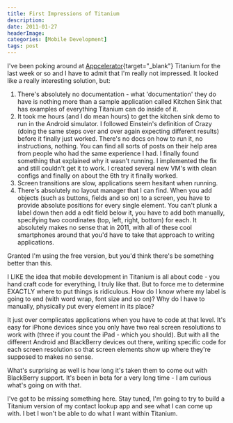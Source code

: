 ```yaml
---
title: First Impressions of Titanium
description: 
date: 2011-01-27
headerImage: 
categories: [Mobile Development]
tags: post
---
```


I've been poking around at [Appcelerator](https://www.appcelerator.com){target="_blank"} Titanium for the last week or so and I have to admit that I'm really not impressed. It looked like a really interesting solution, but:

1.  There's absolutely no documentation - what 'documentation' they do have is nothing more than a sample application called Kitchen Sink that has examples of everything Titanium can do inside of it.
2.  It took me hours (and I do mean hours) to get the kitchen sink demo to run in the Android simulator. I followed Einstein's definition of Crazy (doing the same steps over and over again expecting different results) before it finally just worked. There's no docs on how to run it, no instructions, nothing. You can find all sorts of posts on their help area from people who had the same experience I had. I finally found something that explained why it wasn't running. I implemented the fix and still couldn't get it to work. I created several new VM's with clean configs and finally on about the 6th try it finally worked.
3.  Screen transitions are slow, applications seem hesitant when running.
4.  There's absolutely no layout manager that I can find. When you add objects (such as buttons, fields and so on) to a screen, you have to provide absolute positions for every single element. You can't plunk a label down then add a edit field below it, you have to add both manually, specifying two coordinates (top, left, right, bottom) for each. It absolutely makes no sense that in 2011, with all of these cool smartphones around that you'd have to take that approach to writing applications.

Granted I'm using the free version, but you'd think there's be something better than this.

I LIKE the idea that mobile development in Titanium is all about code - you hand craft code for everything, I truly like that. But to force me to determine EXACTLY where to put things is ridiculous. How do I know where my label is going to end (with word wrap, font size and so on)? Why do I have to manually, physically put every element in its place?

It just over complicates applications when you have to code at that level. It's easy for iPhone devices since you only have two real screen resolutions to work with (three if you count the iPad - which you should). But with all the different Android and BlackBerry devices out there, writing specific code for each screen resolution so that screen elements show up where they're supposed to makes no sense.

What's surprising as well is how long it's taken them to come out with BlackBerry support. It's been in beta for a very long time - I am curious what's going on with that.

I've got to be missing something here. Stay tuned, I'm going to try to build a Titanium version of my contact lookup app and see what I can come up with. I bet I won't be able to do what I want within Titanium.